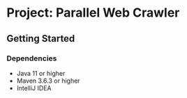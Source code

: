 # Project: Parallel Web Crawler

## Getting Started

### Dependencies

  * Java 11 or higher
  * Maven 3.6.3 or higher
  * IntelliJ IDEA